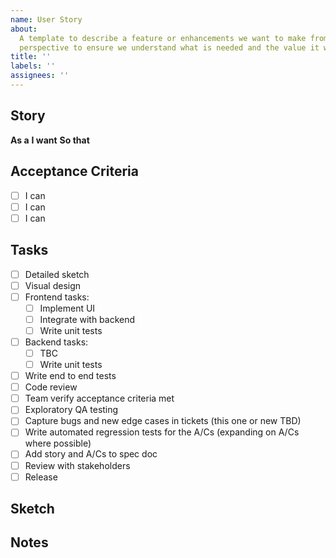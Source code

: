 ```yaml
---
name: User Story
about:
  A template to describe a feature or enhancements we want to make from a users
  perspective to ensure we understand what is needed and the value it would add
title: ''
labels: ''
assignees: ''
---
```


## Story

**As a**
**I want**
**So that**

## Acceptance Criteria

- [ ] I can
- [ ] I can
- [ ] I can

## Tasks

- [ ] Detailed sketch
- [ ] Visual design
- [ ] Frontend tasks:
    - [ ] Implement UI
    - [ ] Integrate with backend
    - [ ] Write unit tests
- [ ] Backend tasks:
    - [ ] TBC
    - [ ] Write unit tests
- [ ] Write end to end tests
- [ ] Code review
- [ ] Team verify acceptance criteria met
- [ ] Exploratory QA testing 
- [ ] Capture bugs and new edge cases in tickets (this one or new TBD) 
- [ ] Write automated regression tests for the A/Cs (expanding on A/Cs where possible) 
- [ ] Add story and A/Cs to spec doc 
- [ ] Review with stakeholders
- [ ] Release

## Sketch

## Notes
